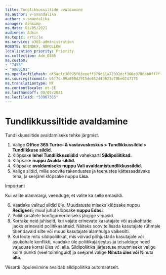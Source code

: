 ```yaml
---
title: Tundlikkussiltide avaldamine
ms.author: v-smandalika
author: v-smandalika
manager: dansimp
ms.date: 03/05/2021
audience: Admin
ms.topic: article
ms.service: o365-administration
ROBOTS: NOINDEX, NOFOLLOW
localization_priority: Priority
ms.collection: Adm_O365
ms.custom:
- "7455"
- "9000181"
ms.openlocfilehash: df5acfc38095f03eeeff379d51a72332dcf366e3786ab0ff7ffcd655cbafd1cf
ms.sourcegitcommit: b5f7da89a650d2915dc652449623c78be6247175
ms.translationtype: MT
ms.contentlocale: et-EE
ms.lasthandoff: 08/05/2021
ms.locfileid: "53967365"
---
```

# <a name="publish-sensitivity-labels"></a>Tundlikkussiltide avaldamine

Tundlikkussiltide avaldamiseks tehke järgmist.

1. Valige **Office 365 Turbe- & vastavuskeskus > Tundlikkussildid > Tundlikkuse sildid.**
2. Klõpsake **lehel Tundlikkussildid** vahekaarti **Sildipoliitikad.**
3. Klõpsake **nuppu Avalda sildid.**
4. Klõpsake **avaldamiseks nuppu Vali avaldamistundlikkussildid.** 
5. Valige sildid, mille soovite rakendustes ja teenustes kättesaadavaks teha, ja seejärel klõpsake nuppu **Lisa**.
> [!IMPORTANT]
> Kui valite alammärgi, veenduge, et valite ka selle emasildi.
6. Vaadake valitud sildid üle. Muudatuste miseks klõpsake nuppu **Redigeeri**; muul juhul klõpsake **nuppu Edasi**.
7. Poliitikasätete konfigureerimiseks järgige viipasid.
8. Korrake neid juhiseid, kui vajate erinevate kasutajate või asukohtade jaoks erinevaid poliitikasätteid. Näiteks soovite lisada kasutajate rühmale täiendavaid silte või muud kasutajate alamhulga vaikesilti.
9. Kui loote mitu sildipoliitikat, mis võivad põhjustada kasutajale või asukohale konflikti, vaadake üle poliitikajärjestus ja teisaldage need vajaduse korral üles või alla. Sildipoliitika järjestuse muutmiseks valige kolm punkti (veel toiminguid) ja seejärel valige **Nihuta üles või** Nihuta **alla.**

Viisardi lõpuleviimine avaldab sildipoliitika automaatselt.

